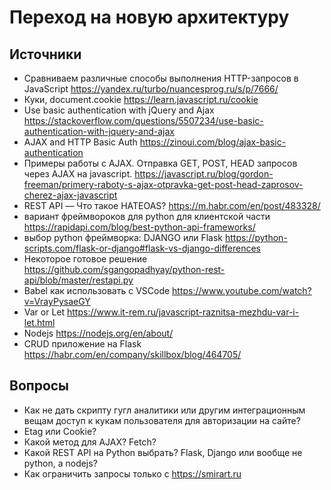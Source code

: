 # Переход на новую архитектуру

## Источники

* Сравниваем различные способы выполнения HTTP-запросов в JavaScript https://yandex.ru/turbo/nuancesprog.ru/s/p/7666/
* Куки, document.cookie https://learn.javascript.ru/cookie
* Use basic authentication with jQuery and Ajax https://stackoverflow.com/questions/5507234/use-basic-authentication-with-jquery-and-ajax
* AJAX and HTTP Basic Auth https://zinoui.com/blog/ajax-basic-authentication
* Примеры работы с AJAX. Отправка GET, POST, HEAD запросов через AJAX на javascript. https://javascript.ru/blog/gordon-freeman/primery-raboty-s-ajax-otpravka-get-post-head-zaprosov-cherez-ajax-javascript
* REST API — Что такое HATEOAS? https://m.habr.com/en/post/483328/
* вариант фреймвороков для python для клиентской части https://rapidapi.com/blog/best-python-api-frameworks/
* выбор python фреймворка: DJANGO или Flask https://python-scripts.com/flask-or-django#flask-vs-django-differences
* Некоторое готовое решение https://github.com/sgangopadhyay/python-rest-api/blob/master/restapi.py
* Babel как использовать с VSCode https://www.youtube.com/watch?v=VrayPysaeGY
* Var or Let https://www.it-rem.ru/javascript-raznitsa-mezhdu-var-i-let.html
* Nodejs https://nodejs.org/en/about/
* CRUD приложение на Flask https://habr.com/en/company/skillbox/blog/464705/

## Вопросы

* Как не дать скрипту гугл аналитики или другим интеграционным вещам доступ к кукам пользователя для авторизации на сайте?
* Etag или Cookie?
* Какой метод для AJAX? Fetch?
* Какой REST API на Python выбрать? Flask, Django или вообще не python, а nodejs?
* Как ограничить запросы только с https://smirart.ru
